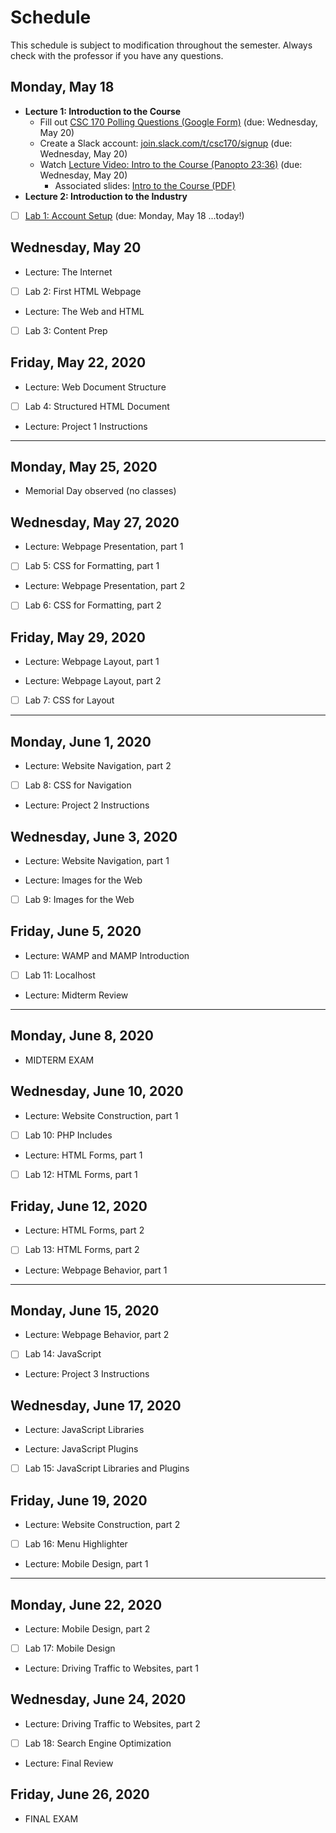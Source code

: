 # Schedule
This schedule is subject to modification throughout the semester. Always check with the professor if you have any questions.

## Monday, May 18 
- **Lecture 1: Introduction to the Course**
  - Fill out [CSC 170 Polling Questions (Google Form)](https://forms.gle/5NwC8bxfyBb29fvJ8) (due: Wednesday, May 20)
  - Create a Slack account: [ join.slack.com/t/csc170/signup](https://join.slack.com/t/csc170/signup) (due: Wednesday, May 20)
  - Watch [Lecture Video: Intro to the Course (Panopto 23:36)](https://rochester.hosted.panopto.com/Panopto/Pages/Viewer.aspx?id=46ca07f7-926d-481a-935a-abbe013e4696)  (due: Wednesday, May 20)
    - Associated slides: [Intro to the Course (PDF)](1a-intro-to-the-course/intro-to-the-course.pdf)
- **Lecture 2: Introduction to the Industry**
- [ ] [Lab 1: Account Setup](https://docs.csc170.org/lab01-account-setup/instructions.html) (due: Monday, May 18 ...today!)

## Wednesday, May 20
- Lecture: The Internet

- [ ] Lab 2: First HTML Webpage

- Lecture: The Web and HTML

- [ ] Lab 3: Content Prep

## Friday, May 22, 2020
- Lecture: Web Document Structure
- [ ] Lab 4: Structured HTML Document
- Lecture: Project 1 Instructions


<hr>

## Monday, May 25, 2020
- Memorial Day observed (no classes)

## Wednesday, May 27, 2020
- Lecture: Webpage Presentation, part 1

- [ ] Lab 5: CSS for Formatting, part 1

- Lecture: Webpage Presentation, part 2

- [ ] Lab 6: CSS for Formatting, part 2

## Friday, May 29, 2020
- Lecture: Webpage Layout, part 1

- Lecture: Webpage Layout, part 2

- [ ] Lab 7: CSS for Layout


<hr>

## Monday, June 1, 2020
- Lecture: Website Navigation, part 2

- [ ] Lab 8: CSS for Navigation

- Lecture: Project 2 Instructions

## Wednesday, June 3, 2020
- Lecture: Website Navigation, part 1

- Lecture: Images for the Web

- [ ] Lab 9: Images for the Web

## Friday, June 5, 2020
- Lecture: WAMP and MAMP Introduction

- [ ] Lab 11: Localhost

- Lecture: Midterm Review


<hr>

## Monday, June 8, 2020
- MIDTERM EXAM

## Wednesday, June 10, 2020
- Lecture: Website Construction, part 1

- [ ] Lab 10: PHP Includes

- Lecture: HTML Forms, part 1

- [ ] Lab 12: HTML Forms, part 1

## Friday, June 12, 2020
- Lecture: HTML Forms, part 2

- [ ] Lab 13: HTML Forms, part 2

- Lecture: Webpage Behavior, part 1


<hr>

## Monday, June 15, 2020
- Lecture: Webpage Behavior, part 2

- [ ] Lab 14: JavaScript

- Lecture: Project 3 Instructions

## Wednesday, June 17, 2020
- Lecture: JavaScript Libraries 

- Lecture: JavaScript Plugins

- [ ] Lab 15: JavaScript Libraries and Plugins

## Friday, June 19, 2020
- Lecture: Website Construction, part 2

- [ ] Lab 16: Menu Highlighter

- Lecture: Mobile Design, part 1


<hr>

## Monday, June 22, 2020
- Lecture: Mobile Design, part 2

- [ ] Lab 17: Mobile Design

- Lecture: Driving Traffic to Websites, part 1

## Wednesday, June 24, 2020
- Lecture: Driving Traffic to Websites, part 2

- [ ] Lab 18: Search Engine Optimization

- Lecture: Final Review

## Friday, June 26, 2020
- FINAL EXAM

